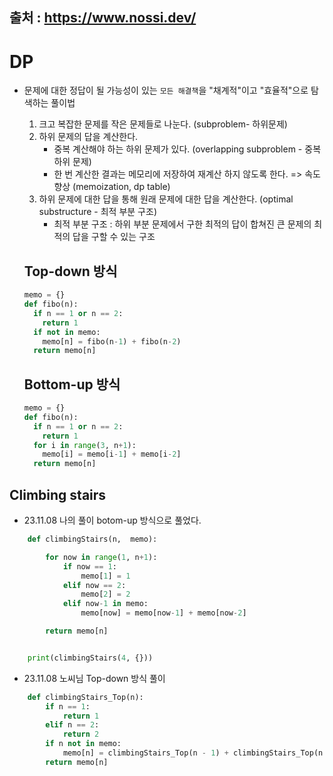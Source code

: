 출처 : https://www.nossi.dev/
------
# DP
- 문제에 대한 정답이 될 가능성이 있는 `모든 해결책`을 "채계적"이고 "효율적"으로 탐색하는 풀이법
  1. 크고 복잡한 문제를 작은 문제들로 나눈다. (subproblem- 하위문제)
  2. 하위 문제의 답을 계산한다.
     - 중복 계산해야 하는 하위 문제가 있다. (overlapping subproblem - 중복 하위 문제)
     - 한 번 계산한 결과는 메모리에 저장하여 재계산 하지 않도록 한다. => 속도 향상 (memoization, dp table)
  3. 하위 문제에 대한 답을 통해 원래 문제에 대한 답을 계산한다. (optimal substructure - 최적 부분 구조)
     - 최적 부분 구조 : 하위 부분 문제에서 구한 최적의 답이 합쳐진 큰 문제의 최적의 답을 구할 수 있는 구조

  ## Top-down 방식
  ```python
  memo = {}
  def fibo(n):
    if n == 1 or n == 2:
      return 1
    if not in memo:
      memo[n] = fibo(n-1) + fibo(n-2)
    return memo[n]
  ```

  ## Bottom-up 방식
  ```python
  memo = {}
  def fibo(n):
    if n == 1 or n == 2:
      return 1
    for i in range(3, n+1):
      memo[i] = memo[i-1] + memo[i-2]
    return memo[n]
  ```

## Climbing stairs
- 23.11.08 나의 풀이 botom-up 방식으로 풀었다. 
```python
    def climbingStairs(n,  memo):

        for now in range(1, n+1):
            if now == 1:
                memo[1] = 1
            elif now == 2:
                memo[2] = 2
            elif now-1 in memo:
                memo[now] = memo[now-1] + memo[now-2]

        return memo[n]


    print(climbingStairs(4, {}))
```
- 23.11.08 노씨님 Top-down 방식 풀이
```python
    def climbingStairs_Top(n):
        if n == 1:
            return 1
        elif n == 2:
            return 2
        if n not in memo:
            memo[n] = climbingStairs_Top(n - 1) + climbingStairs_Top(n - 2)
        return memo[n]
```



 
